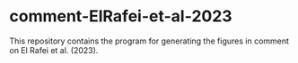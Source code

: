 # comment-ElRafei-et-al-2023
This repository contains the program for generating the figures in comment on El Rafei et al. (2023).
